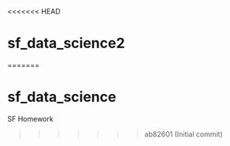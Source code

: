 <<<<<<< HEAD
# sf_data_science2
=======
# sf_data_science
SF Homework
>>>>>>> ab82601 (Initial commit)
